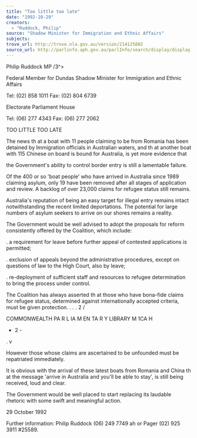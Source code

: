 ```yaml
---
title: "Too little too late"
date: "1992-10-29"
creators:
  - "Ruddock, Philip"
source: "Shadow Minister for Immigration and Ethnic Affairs"
subjects:
trove_url: http://trove.nla.gov.au/version/214125802
source_url: http://parlinfo.aph.gov.au/parlInfo/search/display/display.w3p;query=Id%3A%22media/pressrel/HPR02006845%22
---
```


 Philip Ruddock MP /3^>

 Federal Member for Dundas  Shadow Minister for Immigration  and Ethnic Affairs

 Tel: (02) 858 1011  Fax: (02) 804 6739

 Electorate Parliament House 

 Tel: (06) 277 4343  Fax: (06) 277 2062

 TOO LITTLE TOO LATE

 The news th at a boat with 11 people claiming to be from  Romania has been detained by Immigration officials in  Australian waters, and th at another boat with 115 Chinese  on board is bound for Australia, is yet more evidence that 

 the Government's ability to control border entry is still a  lamentable failure.

 Of the 400 or so 'boat people' who have arrived in Australia  since 1989 claiming asylum, only 19 have been removed  after all stages of application and review. A backlog of over  23,000 claims for refugee status still remains.

 Australia's reputation of being an easy target for illegal  entry remains intact notwithstanding the recent limited  deportations. The potential for large numbers of asylum  seekers to arrive on our shores remains a reality.

 The Government would be well advised to adopt the  proposals for reform consistently offered by the Coalition,  which include:

 . a requirement for leave before further appeal of contested  applications is permitted;

 . exclusion of appeals beyond the administrative procedures,  except on questions of law to the High Court, also by leave;

 . re-deployment of sufficient staff and resources to refugee  determination to bring the process under control.

 The Coalition has always asserted th at those who have  bona-fide claims for refugee status, determined against  internationally accepted criteria, must be given protection. . . . 2 /

 COMMONWEALTH PA R L IA M EN TA R Y  LIBRARY  M 1CA H

 -  2 -

 . v

 However those whose claims are ascertained to be  unfounded must be repatriated immediately.

 It is obvious with the arrival of these latest boats from  Romania and China th at the message 'arrive in Australia  and you'll be able to stay', is still being received, loud and  clear.

 The Government would be well placed to start replacing its  laudable rhetoric with some swift and meaningful action.

 29 October 1992

 Further information: Philip Ruddock (06) 249 7749 ah or  Pager (02) 925 3911 #25589.

